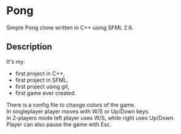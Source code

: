 <h1>Pong</h1>
<p>Simple Pong clone written in C++ using SFML 2.6.</p>

<h2>Description</h2>
 <p>It's my:</p>
 <ul>
     <li>first project in C++,</li>
     <li>first project in SFML,</li>
     <li>first project using git,</li>
     <li>first game ever created.</li>
 </ul>

<p>There is a config file to change colors of the game.<br>
In singleplayer player moves with W/S or Up/Down keys.<br>
In 2-players mode left player uses W/S, while right uses Up/Down.<br>
Player can also pause the game with Esc.</p>

